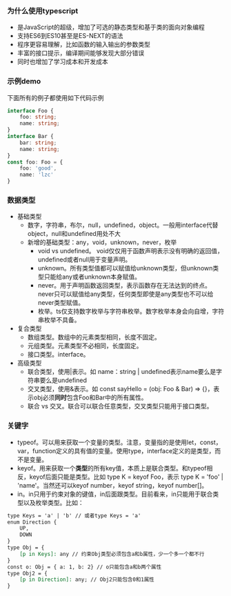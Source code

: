 ### 为什么使用typescript
- 是JavaScript的超级，增加了可选的静态类型和基于类的面向对象编程
- 支持ES6到ES10甚至是ES-NEXT的语法
- 程序更容易理解，比如函数的输入输出的参数类型
- 丰富的接口提示，编译期间能够发现大部分错误
- 同时也增加了学习成本和开发成本

### 示例demo
下面所有的例子都使用如下代码示例
```typescript
interface Foo {
    foo: string;
    name: string;
}
interface Bar {
    bar: string;
    name: string;
}
const foo: Foo = {
    foo: 'good',
    name: 'lzc'
}
```
### 数据类型
- 基础类型
    + 数字，字符串，布尔，null，undefined，object。一般用interface代替object，null和undefined用处不大
    + 新增的基础类型：any，void，unknown，never，枚举
        + void vs undefined。 void仅仅用于函数声明表示没有明确的返回值，undefined或者null用于变量声明。
        + unknown。所有类型值都可以赋值给unknown类型，但unknown类型只能给any或者unknown本身赋值。
        + never。用于声明函数返回类型，表示函数存在无法达到的终点。never只可以赋值给any类型，任何类型即使是any类型也不可以给never类型赋值。
        + 枚举。ts仅支持数字枚举与字符串枚举。数字枚举本身会向自增，字符串枚举不具备。
- 复合类型
    + 数组类型。数组中的元素类型相同，长度不固定。
    + 元组类型。元素类型不必相同，长度固定。
    + 接口类型。interface。
- 高级类型
    + 联合类型，使用|表示。如 name：string | undefined表示name要么是字符串要么是undefined
    + 交叉类型，使用&表示。如 const sayHello = (obj: Foo & Bar) => {}，表示obj必须**同时**包含Foo和Bar中的所有属性。
    + 联合 vs 交叉。联合可以联合任意类型，交叉类型只能用于接口类型。

### 关键字
- typeof。可以用来获取一个变量的类型。注意，变量指的是使用let，const，var，function定义的具有值的变量。使用type，interface定义的是类型，而不是变量。
- keyof。用来获取一个**类型**的所有key值，本质上是联合类型。和typeof相反，keyof后面只能是类型。比如 type K = keyof Foo，表示
type K = 'foo' | 'name'。当然还可以keyof number，keyof string，keyof number[]。
- in。in只用于约束对象的键值，in后面跟类型。目前看来，in只能用于联合类型以及枚举类型。比如：
```markdown
type Keys = 'a' | 'b' // 或者type Keys = 'a'
enum Direction {
    UP,
    DOWN
}
type Obj = {
    [p in Keys]: any // 约束Obj类型必须包含a和b属性，少一个多一个都不行
}
const o: Obj = { a: 1, b: 2} // o只能包含a和b两个属性
type Obj2 = {
    [p in Direction]: any; // Obj2只能包含0和1属性
}
```
